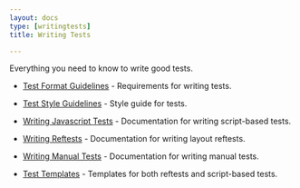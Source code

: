 ```yaml
---
layout: docs
type: [writingtests]
title: Writing Tests

---
```


Everything you need to know to write good tests.

* [Test Format Guidelines](test-format-guidelines.html) - Requirements for writing tests.

* [Test Style Guidelines](test-style-guidelines.html) - Style guide
  for tests.

* [Writing Javascript Tests](testharness.html) - Documentation for
  writing script-based tests.

* [Writing Reftests](reftests.html) - Documentation for
  writing layout reftests.

* [Writing Manual Tests](manual-test.html) - Documentation for writing
  manual tests.

* [Test Templates](test-templates.html) - Templates for both reftests
  and script-based tests.

